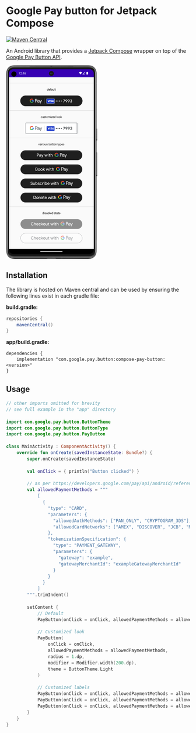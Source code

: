 # Google Pay button for Jetpack Compose

[![Maven Central](https://img.shields.io/maven-central/v/com.google.pay.button/compose-pay-button)](https://search.maven.org/search?q=g:com.google.pay.button)

An Android library that provides a [Jetpack Compose](https://developer.android.com/jetpack/compose) wrapper on top of the
[Google Pay Button API](https://developers.google.com/pay/api/android/guides/tutorial).

<img src="pay-buttons.png" width="250" alt="Pay button variations">

## Installation

The library is hosted on Maven central and can be used by ensuring the following lines exist in each gradle file:

**build.gradle:**

```groovy
repositories {
    mavenCentral()
}
```

**app/build.gradle:**

```
dependencies {
    implementation "com.google.pay.button:compose-pay-button:<version>"
}
```

## Usage

```kotlin
// other imports omitted for brevity
// see full example in the "app" directory

import com.google.pay.button.ButtonTheme
import com.google.pay.button.ButtonType
import com.google.pay.button.PayButton

class MainActivity : ComponentActivity() {
    override fun onCreate(savedInstanceState: Bundle?) {
        super.onCreate(savedInstanceState)

        val onClick = { println("Button clicked") }

        // as per https://developers.google.com/pay/api/android/reference/request-objects#PaymentMethod
        val allowedPaymentMethods = """
            [
              {
                "type": "CARD",
                "parameters": {
                  "allowedAuthMethods": ["PAN_ONLY", "CRYPTOGRAM_3DS"],
                  "allowedCardNetworks": ["AMEX", "DISCOVER", "JCB", "MASTERCARD", "VISA"]
                },
                "tokenizationSpecification": {
                  "type": "PAYMENT_GATEWAY",
                  "parameters": {
                    "gateway": "example",
                    "gatewayMerchantId": "exampleGatewayMerchantId"
                  }
                }
              }
            ]
        """.trimIndent()

        setContent {
            // Default
            PayButton(onClick = onClick, allowedPaymentMethods = allowedPaymentMethods)

            // Customized look
            PayButton(
                onClick = onClick,
                allowedPaymentMethods = allowedPaymentMethods,
                radius = 1.dp,
                modifier = Modifier.width(200.dp),
                theme = ButtonTheme.Light
            )

            // Customized labels
            PayButton(onClick = onClick, allowedPaymentMethods = allowedPaymentMethods, type = ButtonType.Book)
            PayButton(onClick = onClick, allowedPaymentMethods = allowedPaymentMethods, type = ButtonType.Subscribe)
            PayButton(onClick = onClick, allowedPaymentMethods = allowedPaymentMethods, type = ButtonType.Donate)
        }
    }
}
```
